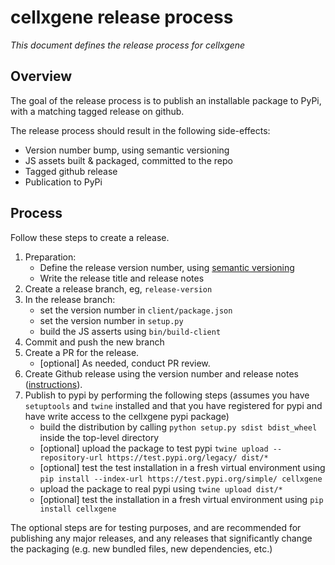 # cellxgene release process

_This document defines the release process for cellxgene_

## Overview

The goal of the release process is to publish an installable package
to PyPi, with a matching tagged release on github.

The release process should result in the following side-effects:

- Version number bump, using semantic versioning
- JS assets built & packaged, committed to the repo
- Tagged github release
- Publication to PyPi

## Process

Follow these steps to create a release.

1.  Preparation:
    - Define the release version number, using [semantic versioning](https://semver.org/)
    - Write the release title and release notes
2.  Create a release branch, eg, `release-version`
3.  In the release branch:
    - set the version number in `client/package.json`
    - set the version number in `setup.py`
    - build the JS asserts using `bin/build-client`
4.  Commit and push the new branch
5.  Create a PR for the release.
    - [optional] As needed, conduct PR review.
6.  Create Github release using the version number and release notes ([instructions](https://help.github.com/articles/creating-releases/)).
7.  Publish to pypi by performing the following steps
    (assumes you have `setuptools` and `twine` installed and that you have
    registered for pypi and have write access to the cellxgene pypi package)
    - build the distribution by calling
      `python setup.py sdist bdist_wheel`
      inside the top-level directory
    - [optional] upload the package to test pypi
      `twine upload --repository-url https://test.pypi.org/legacy/ dist/*`
    - [optional] test the test installation in a fresh virtual environment using
      `pip install --index-url https://test.pypi.org/simple/ cellxgene`
    - upload the package to real pypi using `twine upload dist/*`
    - [optional] test the installation in a fresh virtual environment using
      `pip install cellxgene`

The optional steps are for testing purposes, and are recommended
for publishing any major releases, and any releases that significantly
change the packaging (e.g. new bundled files, new dependencies, etc.)
